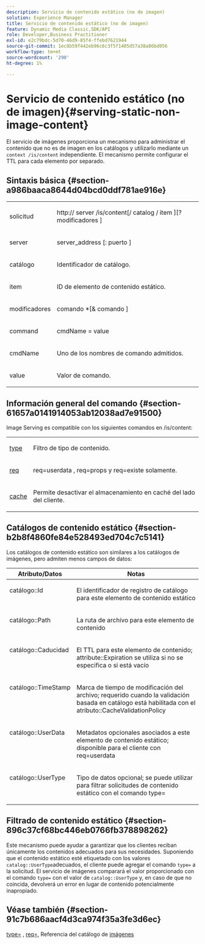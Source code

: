 ```yaml
---
description: Servicio de contenido estático (no de imagen)
solution: Experience Manager
title: Servicio de contenido estático (no de imagen)
feature: Dynamic Media Classic,SDK/API
role: Developer,Business Practitioner
exl-id: e2c79bdc-5d70-46d9-85f4-ffebd7621944
source-git-commit: 1ec8b59f442eb96c6c3f5f1405d57a38a86bd056
workflow-type: tm+mt
source-wordcount: '290'
ht-degree: 1%

---
```


# Servicio de contenido estático (no de imagen){#serving-static-non-image-content}

El servicio de imágenes proporciona un mecanismo para administrar el contenido que no es de imagen en los catálogos y utilizarlo mediante un `context /is/content` independiente. El mecanismo permite configurar el TTL para cada elemento por separado.

## Sintaxis básica {#section-a986baaca8644d04bcd0ddf781ae916e}

<table id="simpletable_4A6249F0C40747339524323EB0831CE4"> 
 <tr class="strow"> 
  <td class="stentry"> <p> <span class="codeph"> <span class="varname"> solicitud  </span> </span> </p> </td> 
  <td class="stentry"> <p> <span class="codeph"> http://  <span class="varname"> server  </span>/is/content[/  <span class="varname"> catalog  </span>/  <span class="varname"> item  </span>][? <span class="varname"> modificadores  </span>]  </span> </p> </td> 
 </tr> 
 <tr class="strow"> 
  <td class="stentry"> <p> <span class="codeph"> <span class="varname"> server </span> </span> </p> </td> 
  <td class="stentry"> <p> <span class="codeph"> <span class="varname"> server_address  </span>[:  <span class="varname"> puerto  </span>]  </span> </p> </td> 
 </tr> 
 <tr class="strow"> 
  <td class="stentry"> <p> <span class="codeph"> <span class="varname"> catálogo  </span> </span> </p> </td> 
  <td class="stentry"> <p>Identificador de catálogo. </p> </td> 
 </tr> 
 <tr class="strow"> 
  <td class="stentry"> <p> <span class="codeph"> <span class="varname"> item  </span> </span> </p> </td> 
  <td class="stentry"> <p>ID de elemento de contenido estático. </p> </td> 
 </tr> 
 <tr class="strow"> 
  <td class="stentry"> <p> <span class="codeph"> <span class="varname"> modificadores  </span> </span> </p> </td> 
  <td class="stentry"> <p> <span class="codeph"> <span class="varname"> comando  </span>*[&amp;  <span class="varname"> comando  </span>]  </span> </p> </td> 
 </tr> 
 <tr class="strow"> 
  <td class="stentry"> <p> <span class="codeph"> <span class="varname"> command  </span> </span> </p> </td> 
  <td class="stentry"> <p> <span class="codeph"> <span class="varname"> cmdName  </span>=  <span class="varname"> value  </span> </span> </p> </td> 
 </tr> 
 <tr class="strow"> 
  <td class="stentry"> <p> <span class="codeph"> <span class="varname"> cmdName  </span> </span> </p> </td> 
  <td class="stentry"> <p>Uno de los nombres de comando admitidos. </p> </td> 
 </tr> 
 <tr class="strow"> 
  <td class="stentry"> <p> <span class="codeph"> <span class="varname"> value  </span> </span> </p> </td> 
  <td class="stentry"> <p>Valor de comando. </p> </td> 
 </tr> 
</table>

## Información general del comando {#section-61657a0141914053ab12038ad7e91500}

Image Serving es compatible con los siguientes comandos en /is/content:

<table id="simpletable_1D96BA1AB5394B3C9B91D46617AFC0FA"> 
 <tr class="strow"> 
  <td class="stentry"> <a href="../../../../../is-api/http-ref/image-serving-api-ref/c-http-protocol-reference/c-command-reference/r-type.md#reference-89094fd1c50c444eb082cd266769cccb" type="reference" format="dita" scope="local"> type </a> </td> 
  <td class="stentry"> <p>Filtro de tipo de contenido. </p> </td> 
 </tr> 
 <tr class="strow"> 
  <td class="stentry"> <a href="../../../../../is-api/http-ref/image-serving-api-ref/c-http-protocol-reference/c-command-reference/r-req/r-req.md#reference-907cdb4a97034db7ad94695f25552e76" type="reference" format="dita" scope="local"> req  </a> </td> 
  <td class="stentry"> <p> <span class="codeph"> req=userdata  </span>,  <span class="codeph"> req=props  </span>y  <span class="codeph"> req=existe  </span> solamente. </p> </td> 
 </tr> 
 <tr class="strow"> 
  <td class="stentry"> <a href="../../../../../is-api/http-ref/image-serving-api-ref/c-http-protocol-reference/c-command-reference/r-is-http-cache.md#reference-168189bee4ce4d1189d427891f22be2e" type="reference" format="dita" scope="local"> cache  </a> </td> 
  <td class="stentry"> <p>Permite desactivar el almacenamiento en caché del lado del cliente. </p> </td> 
 </tr> 
</table>

## Catálogos de contenido estático {#section-b2b8f4860fe84e528493ed704c7c5141}

Los catálogos de contenido estático son similares a los catálogos de imágenes, pero admiten menos campos de datos:

<table id="table_3B111EC3AA1044FB9B659FD54BADDC39"> 
 <thead> 
  <tr> 
   <th class="entry"> <b> Atributo/Datos</b> </th> 
   <th class="entry"> <b> Notas</b> </th> 
  </tr> 
 </thead>
 <tbody> 
  <tr valign="top"> 
   <td> <p> <span class="codeph"> catálogo::Id  </span> </p> </td> 
   <td> <p> El identificador de registro de catálogo para este elemento de contenido estático </p> </td> 
  </tr> 
  <tr valign="top"> 
   <td> <p> <span class="codeph"> catálogo::Path  </span> </p> </td> 
   <td> <p> La ruta de archivo para este elemento de contenido </p> </td> 
  </tr> 
  <tr valign="top"> 
   <td> <p> <span class="codeph"> catálogo::Caducidad  </span> </p> </td> 
   <td> <p> El TTL para este elemento de contenido; attribute::Expiration se utiliza si no se especifica o si está vacío </p> </td> 
  </tr> 
  <tr valign="top"> 
   <td> <p> <span class="codeph"> catálogo::TimeStamp  </span> </p> </td> 
   <td> <p> Marca de tiempo de modificación del archivo; requerido cuando la validación basada en catálogo está habilitada con el atributo::CacheValidationPolicy </p> </td> 
  </tr> 
  <tr valign="top"> 
   <td> <p> <span class="codeph"> catálogo::UserData  </span> </p> </td> 
   <td> <p> Metadatos opcionales asociados a este elemento de contenido estático; disponible para el cliente con req=userdata </p> </td> 
  </tr> 
  <tr valign="top"> 
   <td> <p> <span class="codeph"> catálogo::UserType  </span> </p> </td> 
   <td> <p> Tipo de datos opcional; se puede utilizar para filtrar solicitudes de contenido estático con el comando type= </p> </td> 
  </tr> 
 </tbody> 
</table>

## Filtrado de contenido estático {#section-896c37cf68bc446eb0766fb378898262}

Este mecanismo puede ayudar a garantizar que los clientes reciban únicamente los contenidos adecuados para sus necesidades. Suponiendo que el contenido estático esté etiquetado con los valores `catalog::UserType`adecuados, el cliente puede agregar el comando `type=` a la solicitud. El servicio de imágenes comparará el valor proporcionado con el comando `type=` con el valor de `catalog::UserType` y, en caso de que no coincida, devolverá un error en lugar de contenido potencialmente inapropiado.

## Véase también {#section-91c7b686aacf4d3ca974f35a3fe3d6ec}

[type=](../../../../../is-api/http-ref/image-serving-api-ref/c-http-protocol-reference/c-command-reference/r-type.md#reference-89094fd1c50c444eb082cd266769cccb) ,  [req=](../../../../../is-api/http-ref/image-serving-api-ref/c-http-protocol-reference/c-command-reference/r-req/r-req.md#reference-907cdb4a97034db7ad94695f25552e76), Referencia del catálogo de  [imágenes](../../../../../is-api/image-catalog/image-serving-api-ref/c-image-catalog-reference/c-overview/c-overview.md#concept-9ce2b6a133de45f783e95cabc5810ac3)
